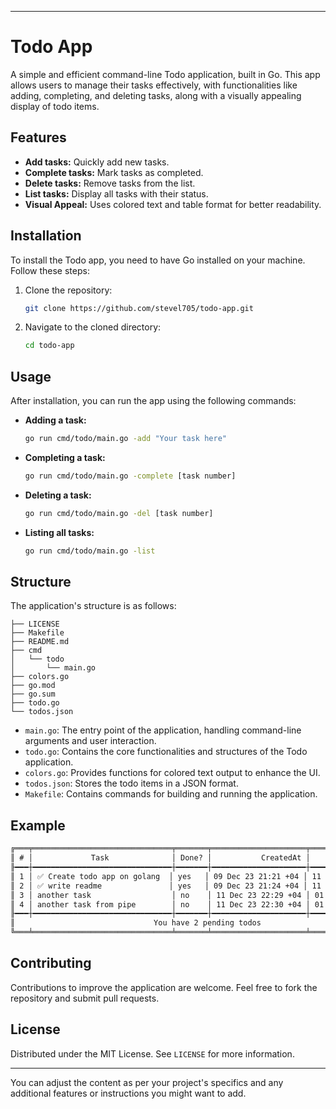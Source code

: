 
---

# Todo App

A simple and efficient command-line Todo application, built in Go. This app allows users to manage their tasks effectively, with functionalities like adding, completing, and deleting tasks, along with a visually appealing display of todo items.

## Features

- **Add tasks:** Quickly add new tasks.
- **Complete tasks:** Mark tasks as completed.
- **Delete tasks:** Remove tasks from the list.
- **List tasks:** Display all tasks with their status.
- **Visual Appeal:** Uses colored text and table format for better readability.

## Installation

To install the Todo app, you need to have Go installed on your machine. Follow these steps:

1. Clone the repository:
   ```bash
   git clone https://github.com/stevel705/todo-app.git
   ```
2. Navigate to the cloned directory:
   ```bash
   cd todo-app
   ```

## Usage

After installation, you can run the app using the following commands:

- **Adding a task:**
  ```bash
  go run cmd/todo/main.go -add "Your task here"
  ```
- **Completing a task:**
  ```bash
  go run cmd/todo/main.go -complete [task number]
  ```
- **Deleting a task:**
  ```bash
  go run cmd/todo/main.go -del [task number]
  ```
- **Listing all tasks:**
  ```bash
  go run cmd/todo/main.go -list
  ```

## Structure

The application's structure is as follows:

```
├── LICENSE
├── Makefile
├── README.md
├── cmd
│   └── todo
│       └── main.go
├── colors.go
├── go.mod
├── go.sum
├── todo.go
└── todos.json
```

- `main.go`: The entry point of the application, handling command-line arguments and user interaction.
- `todo.go`: Contains the core functionalities and structures of the Todo application.
- `colors.go`: Provides functions for colored text output to enhance the UI.
- `todos.json`: Stores the todo items in a JSON format.
- `Makefile`: Contains commands for building and running the application.

## Example 

```diff
╔═══╤═══════════════════════════════╤═══════╤═════════════════════╤═════════════════════╗
║ # │             Task              │ Done? │           CreatedAt │         CompletedAt ║
╟━━━┼━━━━━━━━━━━━━━━━━━━━━━━━━━━━━━━┼━━━━━━━┼━━━━━━━━━━━━━━━━━━━━━┼━━━━━━━━━━━━━━━━━━━━━╢
║ 1 │ ✅ Create todo app on golang  │ yes   │ 09 Dec 23 21:21 +04 │ 11 Dec 23 22:38 +04 ║
║ 2 │ ✅ write readme               │ yes   │ 09 Dec 23 21:24 +04 │ 11 Dec 23 22:38 +04 ║
║ 3 │ another task                  │ no    │ 11 Dec 23 22:29 +04 │ 01 Jan 01 00:00 UTC ║
║ 4 │ another task from pipe        │ no    │ 11 Dec 23 22:30 +04 │ 01 Jan 01 00:00 UTC ║
╟━━━┼━━━━━━━━━━━━━━━━━━━━━━━━━━━━━━━┼━━━━━━━┼━━━━━━━━━━━━━━━━━━━━━┼━━━━━━━━━━━━━━━━━━━━━╢
║                               You have 2 pending todos                                ║
╚═══╧═══════════════════════════════╧═══════╧═════════════════════╧═════════════════════╝
```


## Contributing

Contributions to improve the application are welcome. Feel free to fork the repository and submit pull requests.

## License

Distributed under the MIT License. See `LICENSE` for more information.

---

You can adjust the content as per your project's specifics and any additional features or instructions you might want to add.